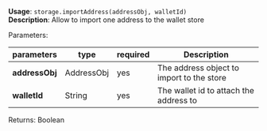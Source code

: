 **Usage**: `storage.importAddress(addressObj, walletId)`     
**Description**: Allow to import one address to the wallet store   

Parameters: 

| parameters             | type              | required       | Description                                                             |  
|------------------------|-------------------|----------------| ------------------------------------------------------------------------|
| **addressObj**         | AddressObj        | yes            | The address object to import to the store                           |
| **walletId**           | String            | yes            | The wallet id to attach the address to                                  |


Returns: Boolean     
